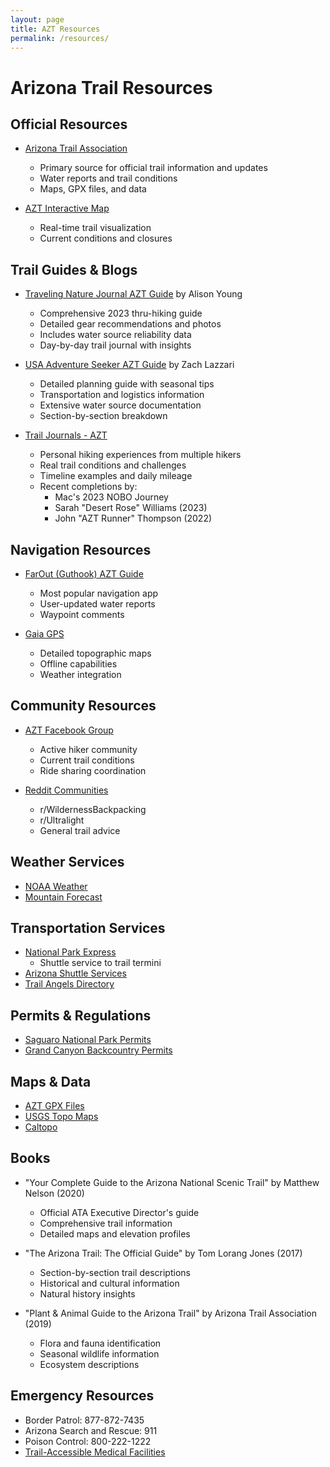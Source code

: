 ```yaml
---
layout: page
title: AZT Resources
permalink: /resources/
---
```


# Arizona Trail Resources

## Official Resources
- [Arizona Trail Association](https://aztrail.org/)
  - Primary source for official trail information and updates
  - Water reports and trail conditions
  - Maps, GPX files, and data

- [AZT Interactive Map](https://aztrail.org/explore/maps/online-map/)
  - Real-time trail visualization
  - Current conditions and closures

## Trail Guides & Blogs
- [Traveling Nature Journal AZT Guide](https://travelingnaturejournal.com/arizona-trail-thru-hike/) by Alison Young
  - Comprehensive 2023 thru-hiking guide
  - Detailed gear recommendations and photos
  - Includes water source reliability data
  - Day-by-day trail journal with insights

- [USA Adventure Seeker AZT Guide](https://usaadventureseeker.com/arizona-trail/) by Zach Lazzari
  - Detailed planning guide with seasonal tips
  - Transportation and logistics information
  - Extensive water source documentation
  - Section-by-section breakdown

- [Trail Journals - AZT](https://www.trailjournals.com/journals/arizona_trail)
  - Personal hiking experiences from multiple hikers
  - Real trail conditions and challenges
  - Timeline examples and daily mileage
  - Recent completions by:
    - Mac's 2023 NOBO Journey
    - Sarah "Desert Rose" Williams (2023)
    - John "AZT Runner" Thompson (2022)

## Navigation Resources
- [FarOut (Guthook) AZT Guide](https://faroutguides.com/arizona-trail-map)
  - Most popular navigation app
  - User-updated water reports
  - Waypoint comments

- [Gaia GPS](https://www.gaiagps.com)
  - Detailed topographic maps
  - Offline capabilities
  - Weather integration

## Community Resources
- [AZT Facebook Group](https://www.facebook.com/groups/ArizonaTrail/)
  - Active hiker community
  - Current trail conditions
  - Ride sharing coordination

- [Reddit Communities](https://www.reddit.com/r/WildernessBackpacking/)
  - r/WildernessBackpacking
  - r/Ultralight
  - General trail advice

## Weather Services
- [NOAA Weather](https://forecast.weather.gov/)
- [Mountain Forecast](https://www.mountain-forecast.com/)

## Transportation Services
- [National Park Express](https://nationalparksexpress.com/)
  - Shuttle service to trail termini
- [Arizona Shuttle Services](https://www.arizonashuttle.com/)
- [Trail Angels Directory](https://aztrail.org/explore/trail-angels/)

## Permits & Regulations
- [Saguaro National Park Permits](https://www.nps.gov/sagu/)
- [Grand Canyon Backcountry Permits](https://www.nps.gov/grca/planyourvisit/backcountry-permit.htm)

## Maps & Data
- [AZT GPX Files](https://aztrail.org/explore/maps/gpx-files/)
- [USGS Topo Maps](https://www.usgs.gov/programs/national-geospatial-program/topographic-maps)
- [Caltopo](https://caltopo.com/)

## Books
- "Your Complete Guide to the Arizona National Scenic Trail" by Matthew Nelson (2020)
  - Official ATA Executive Director's guide
  - Comprehensive trail information
  - Detailed maps and elevation profiles

- "The Arizona Trail: The Official Guide" by Tom Lorang Jones (2017)
  - Section-by-section trail descriptions
  - Historical and cultural information
  - Natural history insights

- "Plant & Animal Guide to the Arizona Trail" by Arizona Trail Association (2019)
  - Flora and fauna identification
  - Seasonal wildlife information
  - Ecosystem descriptions

## Emergency Resources
- Border Patrol: 877-872-7435
- Arizona Search and Rescue: 911
- Poison Control: 800-222-1222
- [Trail-Accessible Medical Facilities](https://aztrail.org/explore/medical-facilities/) 
